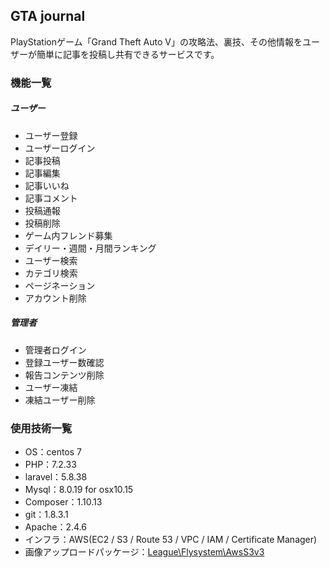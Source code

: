 ## GTA journal
PlayStationゲーム「Grand Theft Auto V」の攻略法、裏技、その他情報をユーザーが簡単に記事を投稿し共有できるサービスです。

### 機能一覧
##### ユーザー
- ユーザー登録
- ユーザーログイン
- 記事投稿
- 記事編集
- 記事いいね
- 記事コメント
- 投稿通報
- 投稿削除
- ゲーム内フレンド募集
- デイリー・週間・月間ランキング
- ユーザー検索
- カテゴリ検索
- ページネーション
- アカウント削除

##### 管理者
- 管理者ログイン
- 登録ユーザー数確認
- 報告コンテンツ削除
- ユーザー凍結
- 凍結ユーザー削除

### 使用技術一覧
- OS：centos 7
- PHP：7.2.33
- laravel：5.8.38
- Mysql：8.0.19 for osx10.15
- Composer：1.10.13
- git：1.8.3.1
- Apache：2.4.6
- インフラ：AWS(EC2 / S3 / Route 53 / VPC / IAM / Certificate Manager)
- 画像アップロードパッケージ：[League\Flysystem\AwsS3v3](https://github.com/thephpleague/flysystem-aws-s3-v3)